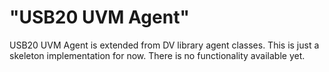 # "USB20 UVM Agent"

USB20 UVM Agent is extended from DV library agent classes. This is just a
skeleton implementation for now. There is no functionality available yet.
